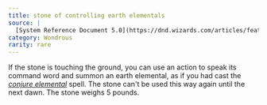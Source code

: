 ```yaml
---
title: stone of controlling earth elementals
source: |
  [System Reference Document 5.0](https://dnd.wizards.com/articles/features/systems-reference-document-srd)
category: Wondrous
rarity: rare
---
```


If the stone is touching the ground, you can use an action to speak its command word and summon an earth elemental, as if you had cast the [*conjure elemental*](/spells/conjure-elemental/) spell. The stone can't be used this way again until the next dawn. The stone weighs 5 pounds.
